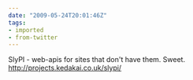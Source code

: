 ```yaml
---
date: "2009-05-24T20:01:46Z"
tags:
- imported
- from-twitter
---
```

SlyPI - web-apis for sites that don't have them. Sweet. http://projects.kedakai.co.uk/slypi/
